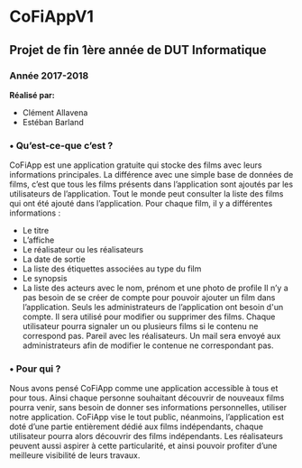 # CoFiAppV1
## Projet de  fin 1ère année de DUT Informatique
### Année 2017-2018

**Réalisé par:**
* Clément Allavena
* Estéban Barland

### • Qu’est-ce-que c’est ? ###
CoFiApp est une application gratuite qui stocke des films avec leurs informations principales. La
différence avec une simple base de données de films, c’est que tous les films présents dans
l’application sont ajoutés par les utilisateurs de l’application. Tout le monde peut consulter la liste
des films qui ont été ajouté dans l’application. Pour chaque film, il y a différentes informations :
- Le titre
- L’affiche
- Le réalisateur ou les réalisateurs
- La date de sortie
- La liste des étiquettes associées au type du film
- Le synopsis
- La liste des acteurs avec le nom, prénom et une photo de profile
Il n’y a pas besoin de se créer de compte pour pouvoir ajouter un film dans l’application. Seuls les
administrateurs de l’application ont besoin d'un compte. Il sera utilisé pour modifier ou supprimer des
films.
Chaque utilisateur pourra signaler un ou plusieurs films si le contenu ne correspond pas. Pareil avec
les réalisateurs. Un mail sera envoyé aux administrateurs afin de modifier le contenue ne correspondant pas.

### • Pour qui ? ###
Nous avons pensé CoFiApp comme une application accessible à tous et pour tous. Ainsi
chaque personne souhaitant découvrir de nouveaux films pourra venir, sans besoin de
donner ses informations personnelles, utiliser notre application.
CoFiApp vise le tout public, néanmoins, l’application est doté d’une partie entièrement
dédié aux films indépendants, chaque utilisateur pourra alors découvrir des films
indépendants. Les réalisateurs peuvent aussi aspirer à cette particularité, et ainsi
pouvoir profiter d’une meilleure visibilité de leurs travaux.

